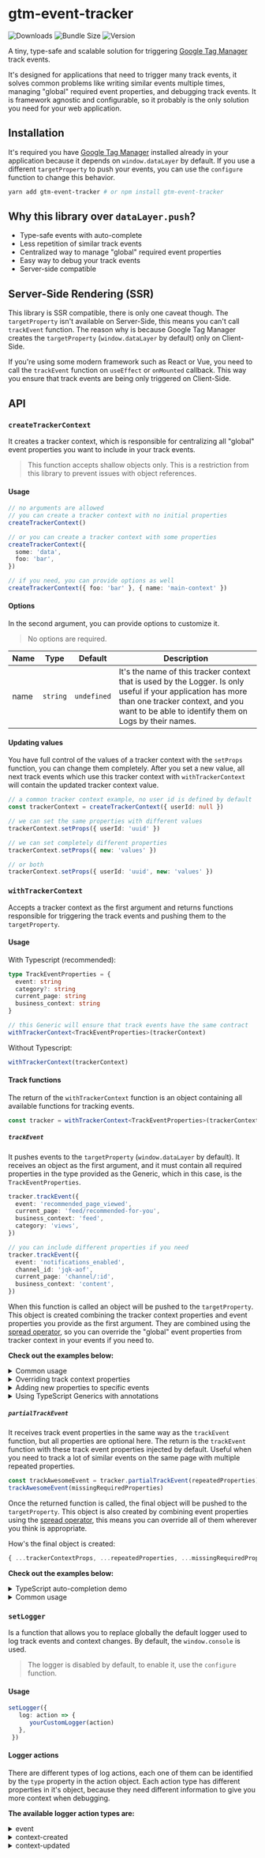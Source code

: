 # gtm-event-tracker
![Downloads](https://img.shields.io/npm/dt/gtm-event-tracker?colorA=000&colorB=000 "Downloads")
![Bundle Size](https://img.shields.io/bundlephobia/minzip/gtm-event-tracker/latest?style=flat&colorA=000&colorB=000&label=bundle%20size "Bundle Size")
![Version](https://img.shields.io/npm/v/gtm-event-tracker?style=flat&colorA=000&colorB=000 "Version")

A tiny, type-safe and scalable solution for triggering [Google Tag Manager](https://tagmanager.google.com) track events.

It's designed for applications that need to trigger many track events, it solves common problems like writing similar events multiple times, managing "global" required event properties, and debugging track events. It is framework agnostic and configurable, so it probably is the only solution you need for your web application.


## Installation
It's required you have [Google Tag Manager](https://tagmanager.google.com) installed already in your application because it depends on `window.dataLayer` by default. If you use a different `targetProperty` to push your events, you can use the `configure` function to change this behavior.

```bash
yarn add gtm-event-tracker # or npm install gtm-event-tracker
```


## Why this library over `dataLayer.push`?
- Type-safe events with auto-complete
- Less repetition of similar track events
- Centralized way to manage "global" required event properties
- Easy way to debug your track events
- Server-side compatible


## Server-Side Rendering (SSR)
This library is SSR compatible, there is only one caveat though. The `targetProperty` isn't available on Server-Side, this means you can't call `trackEvent` function. The reason why is because Google Tag Manager creates the `targetProperty` (`window.dataLayer` by default) only on Client-Side.

If you're using some modern framework such as React or Vue, you need to call the `trackEvent` function on `useEffect` or `onMounted` callback. This way you ensure that track events are being only triggered on Client-Side.


## API
### `createTrackerContext`
It creates a tracker context, which is responsible for centralizing all "global" event properties you want to include in your track events.

> This function accepts shallow objects only. This is a restriction from this library to prevent issues with object references.

#### Usage
```ts
// no arguments are allowed
// you can create a tracker context with no initial properties
createTrackerContext()

// or you can create a tracker context with some properties
createTrackerContext({
  some: 'data',
  foo: 'bar',
})

// if you need, you can provide options as well
createTrackerContext({ foo: 'bar' }, { name: 'main-context' })
```

#### Options
In the second argument, you can provide options to customize it.

> No options are required.

| Name | Type | Default | Description |
| --- | --- | --- | --- |
| name | `string` | `undefined` | It's the name of this tracker context that is used by the Logger. Is only useful if your application has more than one tracker context, and you want to be able to identify them on Logs by their names. |

####  Updating values
You have full control of the values of a tracker context with the `setProps` function, you can change them completely. After you set a new value, all next track events which use this tracker context with `withTrackerContext` will contain the updated tracker context value.

```ts
// a common tracker context example, no user id is defined by default
const trackerContext = createTrackerContext({ userId: null })

// we can set the same properties with different values
trackerContext.setProps({ userId: 'uuid' })

// we can set completely different properties
trackerContext.setProps({ new: 'values' })

// or both
trackerContext.setProps({ userId: 'uuid', new: 'values' })
```


### `withTrackerContext`
Accepts a tracker context as the first argument and returns functions responsible for triggering the track events and pushing them to the `targetProperty`.

#### Usage
With Typescript (recommended):
```ts
type TrackEventProperties = {
  event: string
  category?: string
  current_page: string
  business_context: string
}

// this Generic will ensure that track events have the same contract
withTrackerContext<TrackEventProperties>(trackerContext)
```

Without Typescript:
```ts
withTrackerContext(trackerContext)
```

#### Track functions
The return of the `withTrackerContext` function is an object containing all available functions for tracking events.

```ts
const tracker = withTrackerContext<TrackEventProperties>(trackerContext)
```

##### `trackEvent`
It pushes events to the `targetProperty` (`window.dataLayer` by default). It receives an object as the first argument, and it must contain all required properties in the type provided as the Generic, which in this case, is the `TrackEventProperties`.

```ts
tracker.trackEvent({
  event: 'recommended_page_viewed',
  current_page: 'feed/recommended-for-you',
  business_context: 'feed',
  category: 'views',
})

// you can include different properties if you need
tracker.trackEvent({
  event: 'notifications_enabled',
  channel_id: 'jqk-aof',
  current_page: 'channel/:id',
  business_context: 'content',
})
```

When this function is called an object will be pushed to the `targetProperty`. This object is created combining the tracker context properties and event properties you provide as the first argument. They are combined using the [spread operator](https://developer.mozilla.org/en-US/docs/Web/JavaScript/Reference/Operators/Spread_syntax), so you can override the "global" event properties from tracker context in your events if you need to.

**Check out the examples below:**

<details>
  <summary>Common usage</summary>

```ts
import { createTrackerContext, withTrackerContext } from 'gtm-event-tracker'

type TrackEventProperties = {
  foo: string
  bar: string
  baz: string
}

const trackerContext = createTrackerContext({ global_property: 'from context' })
const { trackEvent } = withTrackerContext<TrackEventProperties>(trackerContext)

trackEvent({ foo: 'AAA', bar: 'BBB', baz: 'CCC' })
```

Object pushed to the `targetProperty`:
```json
{
  "global_property": "from context",
  "foo": "AAA",
  "bar": "BBB",
  "baz": "CCC"
}
```
</details>

<details>
  <summary>Overriding track context properties</summary>

```ts
import { createTrackerContext, withTrackerContext } from 'gtm-event-tracker'

type TrackEventProperties = {
  foo: string
  bar: string
  baz: string
}

const trackerContext = createTrackerContext({ global_property: 'from context' })
const { trackEvent } = withTrackerContext<TrackEventProperties>(trackerContext)

trackEvent({
  global_property: 'overwritten in this event',
  foo: 'DDD',
  bar: 'EEE',
  baz: 'FFF',
})
```

Object pushed to the `targetProperty`:
```json
{
  "global_property": "overwritten in this event",
  "foo": "DDD",
  "bar": "EEE",
  "baz": "FFF"
}
```
</details>

<details>
  <summary>Adding new properties to specific events</summary>

```ts
import { createTrackerContext, withTrackerContext } from 'gtm-event-tracker'

type TrackEventProperties = {
  foo: string
  bar: string
  baz: string
}

const trackerContext = createTrackerContext({ global_property: 'from context' })
const { trackEvent } = withTrackerContext<TrackEventProperties>(trackerContext)

trackEvent({
  foo: 'GGG',
  bar: 'HHH',
  baz: 'III',
  some_property: 'some property that I will need just for this event',
  another_one: 'you got it',
})
```

Object pushed to the `targetProperty`:
```json
{
    "global_property": "from context",
    "foo": "GGG",
    "bar": "HHH",
    "baz": "III",
    "some_property": "some property that I will need just for this event",
    "another_one": "you got it"
}
```
</details>

<details>
  <summary>Using TypeScript Generics with annotations</summary>

```ts
// ℹ️ These are the track event properties we support in this app.
type TrackEventProperties = {
  event: string
  category: string

  // ℹ️ you can create optional properties too
  current_page?: string
  business_context?: string

  // ℹ️ you can add custom descriptions that helps your
  // team to use the correct properties.

  /**
   * This property isn't supported anymore. Use the `currentPage` property instead.
   * @deprecated
   */
  url?: string
}

const trackerContext = createTrackerContext()
const { trackEvent } = withTrackerContext<TrackEventProperties>(trackerContext)

trackEvent({
  event: 'user_photo_updated',
  category: 'settings',
  business_context: 'account',
  current_page: 'user/settings',
})
```
</details>

##### `partialTrackEvent`
It receives track event properties in the same way as the `trackEvent` function, but all properties are optional here. The return is the `trackEvent` function with these track event properties injected by default. Useful when you need to track a lot of similar events on the same page with multiple repeated properties.

```ts
const trackAwesomeEvent = tracker.partialTrackEvent(repeatedProperties)
trackAwesomeEvent(missingRequiredProperties)
```

Once the returned function is called, the final object will be pushed to the `targetProperty`. This object is also created by combining event properties using the [spread operator](https://developer.mozilla.org/en-US/docs/Web/JavaScript/Reference/Operators/Spread_syntax), this means you can override all of them wherever you think is appropriate.

How's the final object is created:
```ts
{ ...trackerContextProps, ...repeatedProperties, ...missingRequiredProperties }
```

**Check out the examples below:**

<details>
  <summary>TypeScript auto-completion demo</summary>

  ![](/.github/readme/videos/example-withTrackerContext.gif)
</details>

<details>
  <summary>Common usage</summary>

```ts
type TrackEventProperties = {
  event: string
  category?: string
  current_page: string
  business_context: string
}

const trackerContext = createTrackerContext({
  user_type: user.profileType,
  user_id: user.id,
  B2B_partner_id: partner.id,
})

const tracker = withTrackerContext<TrackEventProperties>(trackerContext)

const trackAccountEvent = tracker.partialTrackEvent({
  current_page: 'account/security',
  business_context: 'account',
})

trackAccountEvent({ event: 'security_page_viewed', category: 'views' })
trackAccountEvent({ event: 'password_changed' })
trackAccountEvent({ event: 'new_device_authorized' })
```

First object pushed to the `targetProperty`:
```json
{
  "user_type": "administrator",
  "user_id": "fancy-uuid",
  "B2B_partner_id": "fancy-uuid",
  "current_page": "account/security",
  "business_context": "account",
  "event": "security_page_viewed",
  "category": "views"
}
```
</details>


### `setLogger`
Is a function that allows you to replace globally the default logger used to log track events and context changes. By default, the `window.console` is used.

> The logger is disabled by default, to enable it, use the `configure` function.

#### Usage
```ts
setLogger({
   log: action => {
      yourCustomLogger(action)
   },
 })
```

#### Logger actions
There are different types of log actions, each one of them can be identified by the `type` property in the action object. Each action type has different properties in it's object, because they need different information to give you more context when debugging.

**The available logger action types are:**

<details>
  <summary>event</summary>
  It's logged when a tracker event is triggered by the `trackEvent` function.

  | Property | Type | Description |
  | --- | --- | --- |
  | event | `string` | The logger action type |
  | properties | `object` | All properties included in this track event  |
  | contextName | `string?` | The name of the tracker context which is being used for this track event |

</details>

<details>
  <summary>context-created</summary>
  It's logged when a tracker context is created.

  | Property | Type | Description |
  | --- | --- | --- |
  | event | `string` | The logger action type |
  | properties | `object` | All initial properties provided on the `createTrackerContext` function |
  | contextName | `string?` | The name of the tracker context which is being updated |
</details>

<details>
  <summary>context-updated</summary>
  It's logged when a tracker context is updated.

  | Property | Type | Description |
  | --- | --- | --- |
  | event | `string` | The logger action type |
  | previousProperties | `object` | Previous properties in this tracker context, before calling `setProps`  |
  | currentProperties | `object` | Current properties in this tracker context, after calling `setProps` |
  | contextName | `string?` | The name of the tracker context created |
</details>
